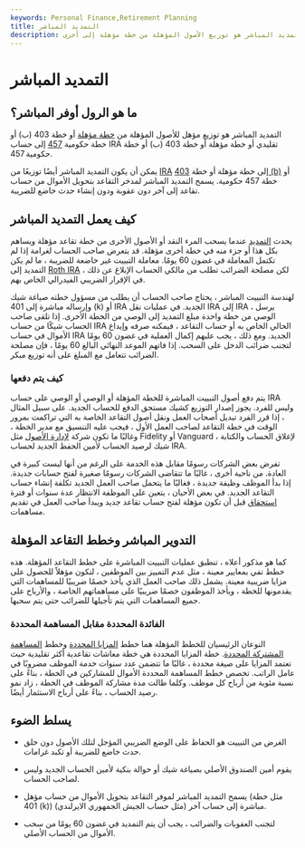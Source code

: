 ```yaml
---
keywords: Personal Finance,Retirement Planning
title: التمديد المباشر
description: التمديد المباشر هو توزيع الأصول المؤهلة من خطة مؤهلة إلى أخرى.
---
```


# التمديد المباشر
## ما هو الرول أوفر المباشر؟

التمديد المباشر هو توزيع مؤهل للأصول المؤهلة من [خطة مؤهلة](/qrp) أو خطة 403 (ب) أو خطة حكومية [457](/457plan) إلى حساب IRA تقليدي أو خطة مؤهلة أو خطة 403 (ب) أو خطة حكومية 457.

يمكن أن يكون التمديد المباشر أيضًا توزيعًا من [IRA](/ira) إلى خطة مؤهلة أو خطة [403 (b)](/403bplan) أو خطة 457 حكومية. يسمح التمديد المباشر لمدخر التقاعد بتحويل الأموال من حساب تقاعد إلى آخر دون عقوبة ودون إنشاء حدث خاضع للضريبة.

## كيف يعمل التمديد المباشر

يحدث [التمديد](/ira-rollover) عندما يسحب المرء النقد أو الأصول الأخرى من خطة تقاعد مؤهلة ويساهم بكل هذا أو جزء منه في خطة أخرى مؤهلة. قد يتعرض صاحب الحساب لغرامة إذا لم تكتمل المعاملة في غضون 60 يومًا. معاملة التبييت غير خاضعة للضريبة ، ما لم يكن التمديد إلى [Roth IRA](/rothira) ، لكن مصلحة الضرائب تطلب من مالكي الحساب الإبلاغ عن ذلك في الإقرار الضريبي الفيدرالي الخاص بهم.

لهندسة التبييت المباشر ، يحتاج صاحب الحساب أن يطلب من مسؤول خطته صياغة شيك وإرساله مباشرة إلى 401 (k) أو IRA الجديد. في عمليات نقل IRA إلى IRA ، يرسل الوصي من خطة واحدة مبلغ التمديد إلى الوصي من الخطة الأخرى. إذا تلقى صاحب الحساب شيكًا من حساب IRA الحالي الخاص به أو حساب التقاعد ، فيمكنه صرفه وإيداع الأموال في حساب IRA الجديد. ومع ذلك ، يجب عليهم إكمال العملية في غضون 60 يومًا لتجنب ضرائب الدخل على السحب. إذا فاتهم الموعد النهائي البالغ 60 يومًا ، فإن مصلحة الضرائب تتعامل مع المبلغ على أنه توزيع مبكر.

### كيف يتم دفعها

يتم دفع أصول التبييت المباشرة للخطة المؤهلة أو الوصي أو الوصي على حساب IRA وليس للفرد. يجوز إصدار التوزيع كشيك مستحق الدفع للحساب الجديد. على سبيل المثال ، إذا قرر الفرد تبديل أصحاب العمل ونقل أصول التقاعد الخاصة به التي تراكمت بمرور الوقت في خطة التقاعد لصاحب العمل الأول ، فيجب عليه التنسيق مع مدير الخطة ، وغالبًا ما تكون شركة [لإدارة الأصول](/assetmanagement) مثل Fidelity أو Vanguard ، لإغلاق الحساب والكتابة شيك لرصيد الحساب لأمين الحفظ الجديد لحساب IRA.

تفرض بعض الشركات رسومًا مقابل هذه الخدمة على الرغم من أنها ليست كبيرة في العادة. من ناحية أخرى ، غالبًا ما تتقاضى الشركات رسومًا صغيرة لفتح حسابات جديدة. إذا بدأ الموظف وظيفة جديدة ، فغالبًا ما يتحمل صاحب العمل الجديد تكلفة إنشاء حساب التقاعد الجديد. في بعض الأحيان ، يتعين على الموظفة الانتظار عدة سنوات أو فترة [استحقاق](/vesting) قبل أن تكون مؤهلة لفتح حساب تقاعد جديد ويبدأ صاحب العمل في تقديم مساهمات.

## التدوير المباشر وخطط التقاعد المؤهلة

كما هو مذكور أعلاه ، تنطبق عمليات التبييت المباشرة على خطط التقاعد المؤهلة. هذه خطط تفي بمعايير معينة ، مثل عدم التمييز بين الموظفين ، لتكون مؤهلاً للحصول على مزايا ضريبية معينة. يشمل ذلك صاحب العمل الذي يأخذ خصمًا ضريبيًا للمساهمات التي يقدمونها للخطة ، ويأخذ الموظفون خصمًا ضريبيًا على مساهماتهم الخاصة ، والأرباح على جميع المساهمات التي يتم تأجيلها للضرائب حتى يتم سحبها.

### الفائدة المحددة مقابل المساهمة المحددة

النوعان الرئيسيان للخطط المؤهلة هما خطط [المزايا المحددة](/definedbenefitpensionplan) وخطط [المساهمة](/definedcontributionplan) [المشتركة المحددة](/definedcontributionplan). خطة المزايا المحددة هي خطة معاشات تقاعدية أكثر تقليدية حيث تعتمد المزايا على صيغة محددة ، غالبًا ما تتضمن عدد سنوات خدمة الموظف مضروبًا في عامل الراتب. تخصص خطط المساهمة المحددة الأموال للمشاركين في الخطة ، بناءً على نسبة مئوية من أرباح كل موظف. وكلما طالت مدة مشاركة الموظف في الخطة ، زاد نمو رصيد الحساب ، بناءً على أرباح الاستثمار أيضًا.

## يسلط الضوء

- الغرض من التبييت هو الحفاظ على الوضع الضريبي المؤجل لتلك الأصول دون خلق حدث خاضع للضريبة أو تكبد غرامات.

- يقوم أمين الصندوق الأصلي بصياغة شيك أو حوالة بنكية لأمين الحساب الجديد وليس لصاحب الحساب.

- يسمح التمديد المباشر لموفر التقاعد بتحويل الأموال من حساب مؤهل (مثل خطة 401 (k)) مباشرة إلى حساب آخر (مثل حساب الجيش الجمهوري الايرلندي).

- لتجنب العقوبات والضرائب ، يجب أن يتم التمديد في غضون 60 يومًا من سحب الأموال من الحساب الأصلي.

